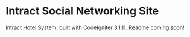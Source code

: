 # Intract Social Networking Site
Intract Hotel System, built with CodeIgniter 3.1.11. Readme coming soon!